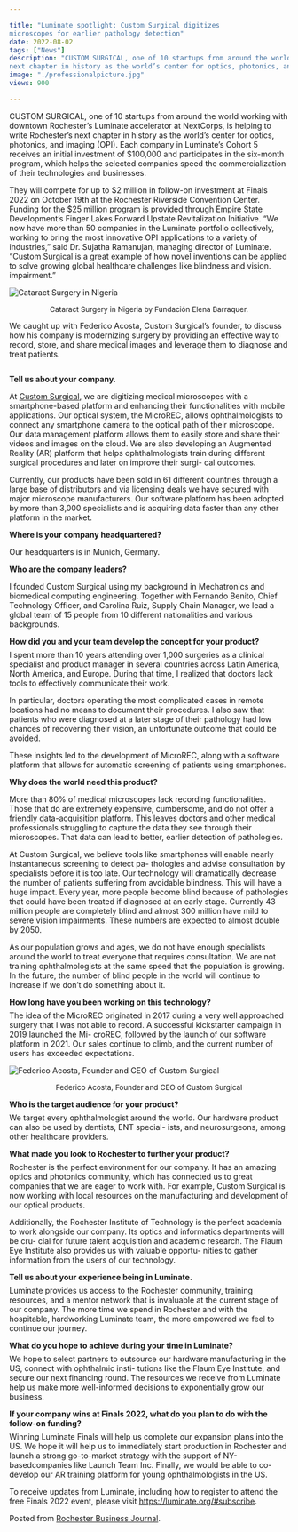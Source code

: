 ```yaml
---

title: "Luminate spotlight: Custom Surgical digitizes
microscopes for earlier pathology detection"
date: 2022-08-02
tags: ["News"]
description: "CUSTOM SURGICAL, one of 10 startups from around the world working with downtown Rochester’s Luminate accelerator at NextCorps, is helping to write Rochester’s
next chapter in history as the world’s center for optics, photonics, and imaging (OPI). Read the interview with Federico Acosta, CEO of Custom Surgical"
image: "./professionalpicture.jpg"
views: 900

---
```


CUSTOM SURGICAL, one of 10 startups from around the world working with downtown Rochester’s Luminate accelerator at NextCorps, is helping to write Rochester’s
next chapter in history as the world’s center for optics, photonics, and imaging (OPI). Each company in Luminate’s Cohort 5 receives an initial investment of $100,000 and participates in the six-month
program, which helps the selected companies speed the commercialization of their technologies and businesses.


They will compete for up to $2 million in follow-on investment at Finals 2022 on October 19th at the Rochester Riverside Convention Center. Funding for the $25 million program is provided through Empire State Development’s Finger Lakes Forward Upstate Revitalization Initiative. “We now have more than 50 companies in the Luminate
portfolio collectively, working to bring the most innovative OPI applications to a variety of industries,” said Dr. Sujatha Ramanujan, managing director of Luminate. “Custom Surgical is a great example of how novel inventions can be applied to solve growing global healthcare challenges like blindness and vision. impairment.”

<img src="./fundacionelenabarraquer.png" alt="Cataract Surgery in Nigeria"></img>
<p style="text-align: center; font-size: 13px">Cataract Surgery in Nigeria by Fundación Elena Barraquer.</p>
We caught up with Federico Acosta, Custom Surgical’s founder, to discuss how his company is modernizing surgery by providing an effective way to record, store, and share medical images and leverage them to diagnose and treat patients.
<pre></pre>

<b>Tell us about your company.</b>
<p style="margin-top: 0.5em;">At <a href="customsurgical.co" class="links_post">Custom Surgical</a>, we are digitizing medical microscopes with a smartphone-based platform and enhancing their functionalities with mobile applications. Our optical system, the MicroREC, allows ophthalmologists to connect any smartphone camera to the optical path of their microscope. Our data management platform allows them to easily store and share their videos and images on the cloud. We are also developing an Augmented Reality (AR) platform that helps ophthalmologists train during different surgical procedures and later on improve their surgi-
cal outcomes.</p>

Currently, our products have been sold in 61 different countries through a large base of distributors and via licensing deals we have secured with major microscope manufacturers. Our software platform has been adopted
by more than 3,000 specialists and is acquiring data faster than any other platform in the market.

<p style="margin-bottom: 0.5em;"><b >Where is your company headquartered?</b></p>
<p >Our headquarters is in Munich, Germany.</p>

<p style="margin-bottom: 0.5em;"><b>Who are the company leaders?</b></p>

I founded Custom Surgical using my background in Mechatronics and biomedical computing engineering.
Together with Fernando Benito, Chief Technology Officer, and Carolina Ruiz, Supply Chain Manager, we lead a global team of 15 people from 10 different nationalities and various backgrounds.

<p style="margin-bottom: 0.5em;"><b>How did you and your team develop the concept for your product?</b></p>
I spent more than 10 years attending over 1,000 surgeries as a clinical specialist and product manager in several countries across Latin America, North America, and Europe. During that time, I realized that doctors lack tools to effectively communicate their work.

In particular, doctors operating the most complicated cases in remote locations had no means to document their procedures. I also saw that patients who were
diagnosed at a later stage of their pathology had low chances of recovering their vision, an unfortunate outcome that could be avoided.

These insights led to the development of MicroREC, along with a software platform that allows for automatic screening of patients using smartphones.

<p style="margin-bottom: 0.5em;"><b>Why does the world need this product?</b></p>

More than 80% of medical microscopes lack recording functionalities. Those that do are extremely expensive, cumbersome, and do not offer a friendly data-acquisition platform. This leaves doctors and other medical professionals struggling to capture the data they see through their microscopes. That data can lead to better, earlier detection of pathologies.

At Custom Surgical, we believe tools like smartphones will enable nearly instantaneous screening to detect pa-
thologies and advise consultation by specialists before it is too late. Our technology will dramatically decrease the number of patients suffering from avoidable blindness. This will have a huge impact. Every year, more people become blind because of pathologies that could have been treated if diagnosed at an early stage. Currently 43 million people are completely blind and almost 300 million have mild to severe vision impairments. These numbers are expected to almost double by 2050.

As our population grows and ages, we do not have enough specialists around the world to treat everyone that requires consultation. We are not training ophthalmologists at the same speed that the population is growing. In the future, the number of blind people in the world will continue to increase if we don’t do something about it.

<p style="margin-bottom: 0.5em;"><b>How long have you been working on this
technology?</b> </p>
The idea of the MicroREC originated in 2017 during a very well approached surgery that I was not able to record. A successful kickstarter campaign in 2019 launched the Mi-
croREC, followed by the launch of our software platform in 2021. Our sales continue to climb, and the current number of users has exceeded expectations.

<img src="./federicoacosta.jpeg" alt="Federico Acosta, Founder and CEO of Custom Surgical"></img>
<p style="text-align: center; font-size: 13px">Federico Acosta, Founder and CEO of Custom Surgical</p>

<p style="margin-bottom: 0.5em;"><b>Who is the target audience for your product?</b></p>
We target every ophthalmologist around the world. Our hardware product can also be used by dentists, ENT special-
ists, and neurosurgeons, among other healthcare providers.


<p style="margin-bottom: 0.5em;"><b>What made you look to Rochester to further your product?</b></p>
Rochester is the perfect environment for our company. It has an amazing optics and photonics community, which has connected us to great companies that we are eager to work with. For example, Custom Surgical is now working with local resources on the manufacturing and development of our optical products. 

Additionally, the Rochester Institute of Technology is the perfect academia to work alongside our company. Its optics and informatics departments will be cru-
cial for future talent acquisition and academic research. The Flaum Eye Institute also provides us with valuable opportu-
nities to gather information from the users of our technology.


<p style="margin-bottom: 0.5em;"><b>Tell us about your experience being in Luminate.</b> </p>
Luminate provides us access to the Rochester community, training resources, and a mentor network that is invaluable at the current stage of our company. The more time we spend in Rochester and with the hospitable, hardworking
Luminate team, the more empowered we feel to continue our journey.



<p style="margin-bottom: 0.5em;"><b>What do you hope to achieve during your time in
Luminate?</b></p>
We hope to select partners to outsource our hardware manufacturing in the US, connect with ophthalmic insti- tutions like the Flaum Eye Institute, and secure our next financing round. The resources we receive from Luminate help us make more well-informed decisions to exponentially grow our business.



<p style="margin-bottom: 0.5em;"><b>If your company wins at Finals 2022, what do you
plan to do with the follow-on funding?</b></p>
Winning Luminate Finals will help us complete our expansion plans into the US. We hope it will help us to immediately start production in Rochester and launch a strong go-to-market strategy with the support of NY-basedcompanies like Launch Team Inc. Finally, we would be able to co-develop our AR training platform for young ophthalmologists in the US.

To receive updates from Luminate, including how to register to attend the free Finals 2022 event, please visit
<a href="https://luminate.org/#subscribe" class="links_post">https://luminate.org/#subscribe</a>.

Posted from <a href="https://rbj.net/2022/07/22/luminate-spotlight-custom-surgical/" target="t_blank" class="links_post">Rochester Business Journal</a>.
